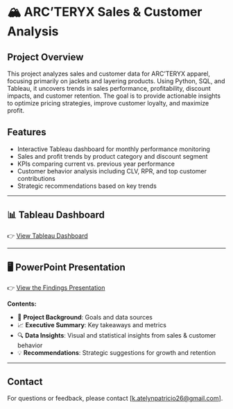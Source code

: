 # 🏔️ ARC’TERYX Sales & Customer Analysis

## Project Overview  
This project analyzes sales and customer data for ARC’TERYX apparel, focusing primarily on jackets and layering products. Using Python, SQL, and Tableau, it uncovers trends in sales performance, profitability, discount impacts, and customer retention. The goal is to provide actionable insights to optimize pricing strategies, improve customer loyalty, and maximize profit.

## Features  
- Interactive Tableau dashboard for monthly performance monitoring  
- Sales and profit trends by product category and discount segment  
- KPIs comparing current vs. previous year performance  
- Customer behavior analysis including CLV, RPR, and top customer contributions  
- Strategic recommendations based on key trends

---

## 📊 Tableau Dashboard

👉 [View Tableau Dashboard](https://public.tableau.com/views/ArcteryxSalesAnalysis/CustomerDashboard?:language=en-US&:sid=&:redirect=auth&:display_count=n&:origin=viz_share_link)

---

## 🖥️ PowerPoint Presentation

👉 [View the Findings Presentation](https://pitch.com/v/arcteryx-analysis-efmmdq)

**Contents:**
- 📌 **Project Background**: Goals and data sources  
- 📈 **Executive Summary**: Key takeaways and metrics  
- 🔍 **Data Insights**: Visual and statistical insights from sales & customer behavior  
- 💡 **Recommendations**: Strategic suggestions for growth and retention

---

## Contact  
For questions or feedback, please contact [k.atelynpatricio26@gmail.com].
